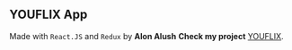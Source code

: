 ## YOUFLIX App
Made with `React.JS` and `Redux` by **Alon Alush**
**Check my project** [YOUFLIX](https://psssquadproductions.firebaseapp.com/).